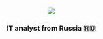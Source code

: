<h1 align="center">
<img src="[https://github.com/Sweetr-feelin/Sweetr-feelin/blob/main/header.png]"/></h1>
<h3 align="center">IT analyst from Russia 🇷🇺</h3>

<!--
**Sweetr-feelin/Sweetr-feelin** is a ✨ _special_ ✨ repository because its `README.md` (this file) appears on your GitHub profile.

Here are some ideas to get you started:

- 🔭 I’m currently working on ...
- 🌱 I’m currently learning ...
- 👯 I’m looking to collaborate on ...
- 🤔 I’m looking for help with ...
- 💬 Ask me about ...
- 📫 How to reach me: ...
- 😄 Pronouns: ...
- ⚡ Fun fact: ...
-->
